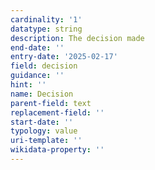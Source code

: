```yaml
---
cardinality: '1'
datatype: string
description: The decision made
end-date: ''
entry-date: '2025-02-17'
field: decision
guidance: ''
hint: ''
name: Decision
parent-field: text
replacement-field: ''
start-date: ''
typology: value
uri-template: ''
wikidata-property: ''
---
```

